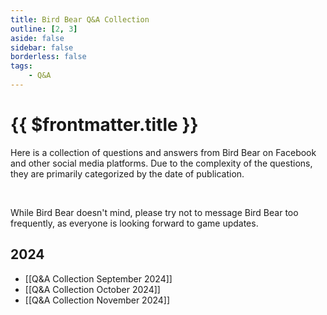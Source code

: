 ```yaml
---
title: Bird Bear Q&A Collection
outline: [2, 3]
aside: false
sidebar: false
borderless: false
tags:
    - Q&A
---
```


# {{ $frontmatter.title }}

Here is a collection of questions and answers from Bird Bear on Facebook and other social media platforms. Due to the complexity of the questions, they are primarily categorized by the date of publication.

<br>

While Bird Bear doesn't mind, please try not to message Bird Bear too frequently, as everyone is looking forward to game updates.

## 2024

- [[Q&A Collection September 2024]]
- [[Q&A Collection October 2024]]
- [[Q&A Collection November 2024]]